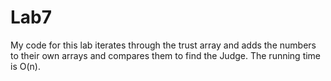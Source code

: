 # Lab7
My code for this lab iterates through the trust array and adds the numbers to their own arrays and compares them to find the Judge. The running time is O(n).
